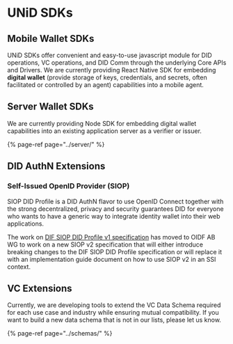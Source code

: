 # UNiD SDKs

## Mobile Wallet SDKs

UNiD SDKs offer convenient and easy-to-use javascript module for DID operations, VC operations, and DID Comm through the underlying Core APIs and Drivers. We are currently providing React Native SDK for embedding **digital wallet** \(provide storage of keys, credentials, and secrets, often facilitated or controlled by an agent\) capabilities into a mobile agent.

## Server Wallet SDKs

We are currently providing Node SDK for embedding digital wallet capabilities into an existing application server as a verifier or issuer. 

{% page-ref page="../server/" %}

## DID AuthN Extensions

### **Self-Issued OpenID Provider \(SIOP\)**

SIOP DID Profile is a DID AuthN flavor to use OpenID Connect together with the strong decentralized, privacy and security guarantees DID for everyone who wants to have a generic way to integrate identity wallet into their web applications.

The work on [DIF SIOP DID Profile v1 specification](https://identity.foundation/did-siop/) has moved to OIDF AB WG to work on a new SIOP v2 specification that will either introduce breaking changes to the DIF SIOP DID Profile specification or will replace it with an implementation guide document on how to use SIOP v2 in an SSI context.

## VC Extensions

Currently, we are developing tools to extend the VC Data Schema required for each use case and industry while ensuring mutual compatibility. If you want to build a new data schema that is not in our lists, please let us know.

{% page-ref page="../schemas/" %}

